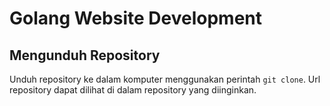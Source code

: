 # Golang Website Development
## Mengunduh Repository

Unduh repository ke dalam komputer menggunakan perintah `git clone`. Url
repository dapat dilihat di dalam repository yang diinginkan.

